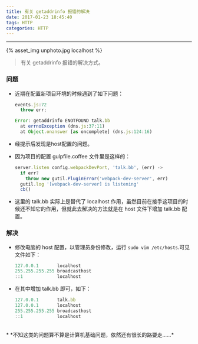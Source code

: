 ```yaml
---
title: 有关 getaddrinfo 报错的解决
date: 2017-01-23 18:45:40
tags: HTTP
categories: HTTP
---
```


<hr>

{% asset_img unphoto.jpg localhost %}

<blockquote>
  有关 getaddrinfo 报错的解决方式。

</blockquote>

<!--more-->

### 问题

* 近期在配置新项目环境的时候遇到了如下问题：

  ```javascript
  events.js:72
    throw err;

  Error: getaddrinfo ENOTFOUND talk.bb
    at errnoException (dns.js:37:11)
    at Object.onanswer [as oncomplete] (dns.js:124:16)
  ```


* 经提示后发现是host配置的问题。

* 因为项目的配置 gulpfile.coffee 文件里是这样的：

  ```javascript
  server.listen config.webpackDevPort, 'talk.bb', (err) ->
    if err?
      throw new gutil.PluginError('webpack-dev-server', err)
    gutil.log '[webpack-dev-server] is listening'
    cb()
  ```

* 这里的 talk.bb 实际上是替代了 localhost 作用，虽然目前在接手这项目的时候还不知它的作用，但就此去解决的方法就是在 host 文件下增加 talk.bb 配置。


### 解决

* 修改电脑的 host 配置，以管理员身份修改，运行 `sudo vim /etc/hosts`.可见文件如下：

  ```javascript
  127.0.0.1       localhost
  255.255.255.255 broadcasthost
  ::1             localhost
  ```

* 在其中增加 talk.bb  即可，如下：

  ```javascript
  127.0.0.1       talk.bb
  127.0.0.1       localhost
  255.255.255.255 broadcasthost
  ::1             localhost
  ```

<br>
* *不知这类的问题算不算是计算机基础问题，依然还有很长的路要走……*